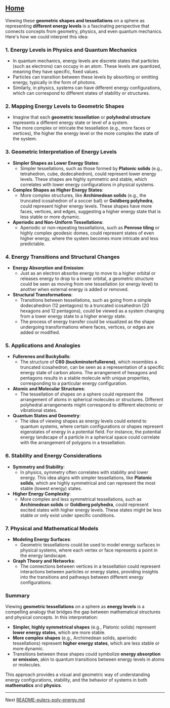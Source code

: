 [Home](https://t2m.io/VwvDcuw)
---

Viewing these **geometric shapes and tessellations** on a sphere as representing **different energy levels** is a fascinating perspective that connects concepts from geometry, physics, and even quantum mechanics. Here's how we could interpret this idea:

### 1. **Energy Levels in Physics and Quantum Mechanics**
- In quantum mechanics, energy levels are discrete states that particles (such as electrons) can occupy in an atom. These levels are quantized, meaning they have specific, fixed values.
- Particles can transition between these levels by absorbing or emitting energy, typically in the form of photons.
- Similarly, in physics, systems can have different energy configurations, which can correspond to different states of stability or structures.

### 2. **Mapping Energy Levels to Geometric Shapes**
- Imagine that each **geometric tessellation** or **polyhedral structure** represents a different energy state or level of a system.
- The more complex or intricate the tessellation (e.g., more faces or vertices), the higher the energy level or the more complex the state of the system.

### 3. **Geometric Interpretation of Energy Levels**
- **Simpler Shapes as Lower Energy States**:
  - Simpler tessellations, such as those formed by **Platonic solids** (e.g., tetrahedron, cube, dodecahedron), could represent lower energy levels. These shapes are highly symmetric and stable, which correlates with lower energy configurations in physical systems.
- **Complex Shapes as Higher Energy States**:
  - More complex structures, like **Archimedean solids** (e.g., the truncated icosahedron of a soccer ball) or **Goldberg polyhedra**, could represent higher energy levels. These shapes have more faces, vertices, and edges, suggesting a higher energy state that is less stable or more dynamic.
- **Aperiodic and Non-Uniform Tessellations**:
  - Aperiodic or non-repeating tessellations, such as **Penrose tiling** or highly complex geodesic domes, could represent states of even higher energy, where the system becomes more intricate and less predictable.

### 4. **Energy Transitions and Structural Changes**
- **Energy Absorption and Emission**:
  - Just as an electron absorbs energy to move to a higher orbital or releases energy to drop to a lower orbital, a geometric structure could be seen as moving from one tessellation (or energy level) to another when external energy is added or removed.
- **Structural Transformations**:
  - Transitions between tessellations, such as going from a simple dodecahedron (12 pentagons) to a truncated icosahedron (20 hexagons and 12 pentagons), could be viewed as a system changing from a lower energy state to a higher energy state.
  - The process of energy transfer could be visualized as the shape undergoing transformations where faces, vertices, or edges are added or modified.

### 5. **Applications and Analogies**
- **Fullerenes and Buckyballs**:
  - The structure of **C60 (buckminsterfullerene)**, which resembles a truncated icosahedron, can be seen as a representation of a specific energy state of carbon atoms. The arrangement of hexagons and pentagons results in a stable molecule with unique properties, corresponding to a particular energy configuration.
- **Atomic and Molecular Structures**:
  - The tessellation of shapes on a sphere could represent the arrangement of atoms in spherical molecules or structures. Different polyhedral arrangements might correspond to different electronic or vibrational states.
- **Quantum States and Geometry**:
  - The idea of viewing shapes as energy levels could extend to quantum systems, where certain configurations or shapes represent eigenstates of energy in a potential field. For instance, the potential energy landscape of a particle in a spherical space could correlate with the arrangement of polygons in a tessellation.

### 6. **Stability and Energy Considerations**
- **Symmetry and Stability**:
  - In physics, symmetry often correlates with stability and lower energy. This idea aligns with simpler tessellations, like **Platonic solids**, which are highly symmetrical and can represent the most stable (lowest energy) states.
- **Higher Energy Complexity**:
  - More complex and less symmetrical tessellations, such as **Archimedean solids** or **Goldberg polyhedra**, could represent excited states with higher energy levels. These states might be less stable or only exist under specific conditions.

### 7. **Physical and Mathematical Models**
- **Modeling Energy Surfaces**:
  - Geometric tessellations could be used to model energy surfaces in physical systems, where each vertex or face represents a point in the energy landscape.
- **Graph Theory and Networks**:
  - The connections between vertices in a tessellation could represent interactions between particles or energy states, providing insights into the transitions and pathways between different energy configurations.

### Summary
Viewing **geometric tessellations** on a sphere as **energy levels** is a compelling analogy that bridges the gap between mathematical structures and physical concepts. In this interpretation:
- **Simpler, highly symmetrical shapes** (e.g., Platonic solids) represent **lower energy states**, which are more stable.
- **More complex shapes** (e.g., Archimedean solids, aperiodic tessellations) represent **higher energy states**, which are less stable or more dynamic.
- Transitions between these shapes could symbolize **energy absorption or emission**, akin to quantum transitions between energy levels in atoms or molecules.

This approach provides a visual and geometric way of understanding energy configurations, stability, and the behavior of systems in both **mathematics** and **physics**.

---

Next [README-eulers-poly-energy.md](https://t2m.io/pczdhZi)
